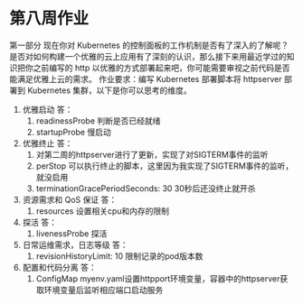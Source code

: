 # 第八周作业

第一部分
   现在你对 Kubernetes 的控制面板的工作机制是否有了深入的了解呢？
   是否对如何构建一个优雅的云上应用有了深刻的认识，那么接下来用最近学过的知识把你之前编写的 http 以优雅的方式部署起来吧，你可能需要审视之前代码是否能满足优雅上云的需求。
   作业要求：编写 Kubernetes 部署脚本将 httpserver 部署到 Kubernetes 集群，以下是你可以思考的维度。

1. 优雅启动
答：
   1. readinessProbe 判断是否已经就绪
   2. startupProbe 慢启动
2. 优雅终止
答：
   1. 对第二周的httpserver进行了更新，实现了对SIGTERM事件的监听
   2. perStop 可以执行终止的脚本，这里因为我实现了SIGTERM事件的监听，就没启用
   3. terminationGracePeriodSeconds: 30 30秒后还没终止就开杀
3. 资源需求和 QoS 保证
答：
   1. resources 设置相关cpu和内存的限制
4. 探活
答：
   1. livenessProbe 探活
5. 日常运维需求，日志等级
答：
   1. revisionHistoryLimit: 10 限制记录的pod版本数
6. 配置和代码分离
答：
   1. ConfigMap myenv.yaml设置httpport环境变量，容器中的httpserver获取环境变量后监听相应端口启动服务
